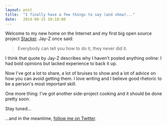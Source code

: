 ```yaml
---
layout: post
title:  "I finally have a few things to say (and show)..."
date:   2014-08-15 10:18:00
---
```


Welcome to my new home on the Internet and my first big open source project [Stacker](http://www.lokimeyburg.com/Stacker/). Jay-Z once said:
> Everybody can tell you how to do it, they never did it.

<!--more-->

I think that quote by Jay-Z describes why I haven't posted anything online: I had bold opinions but lacked experience to back it up.

Now I've got a lot to share, a lot of bruises to show and a lot of advice on how you can avoid getting them. I love writing and I believe good rhetoric to be a person's most important skill.

One more thing: I've got another side-project cooking and it should be done pretty soon.

Stay tuned...

...and in the meantime, [follow me on Twitter](https://twitter.com/LokiMeyburg).

